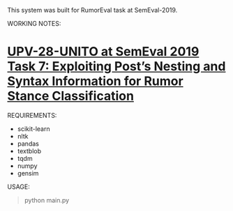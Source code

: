 This system was built for RumorEval task at SemEval-2019. 

WORKING NOTES: 
# [UPV-28-UNITO at SemEval 2019 Task 7: Exploiting Post’s Nesting and Syntax Information for Rumor Stance Classification](https://www.aclweb.org/anthology/S19-2197)


REQUIREMENTS:
- scikit-learn
- nltk
- pandas 
- textblob
- tqdm
- numpy
- gensim

USAGE:
> python main.py
